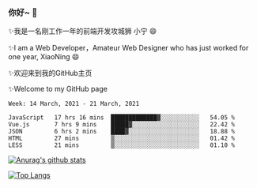 ### 你好~  👋

✨我是一名刚工作一年的前端开发攻城狮 小宁 😄

✨I am a Web Developer，Amateur Web Designer who has just worked for one year, XiaoNing 😄

✨欢迎来到我的GitHub主页

✨Welcome to my GitHub page
<!--
**7148505/7148505** is a ✨ _special_ ✨ repository because its `README.md` (this file) appears on your GitHub profile.

Here are some ideas to get you started:

- 🔭 I’m currently working on ...
- 🌱 I’m currently learning ...
- 👯 I’m looking to collaborate on ...
- 🤔 I’m looking for help with ...
- 💬 Ask me about ...
- 📫 How to reach me: ...
- 😄 Pronouns: ...
- ⚡ Fun fact: ...
-->

<!--START_SECTION:waka-->
```text
Week: 14 March, 2021 - 21 March, 2021

JavaScript   17 hrs 16 mins  █████████████▓░░░░░░░░░░░   54.05 % 
Vue.js       7 hrs 9 mins    █████▓░░░░░░░░░░░░░░░░░░░   22.42 % 
JSON         6 hrs 2 mins    ████▓░░░░░░░░░░░░░░░░░░░░   18.88 % 
HTML         27 mins         ▒░░░░░░░░░░░░░░░░░░░░░░░░   01.42 % 
LESS         21 mins         ▒░░░░░░░░░░░░░░░░░░░░░░░░   01.10 % 
```
<!--END_SECTION:waka-->

[![Anurag's github stats](https://github-readme-stats.vercel.app/api?username=littleCareless)](https://github.com/anuraghazra/github-readme-stats)

[![Top Langs](https://github-readme-stats.vercel.app/api/top-langs/?username=littleCareless&layout=compact)](https://github.com/anuraghazra/github-readme-stats)
